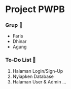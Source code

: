 # Project PWPB

### Grup 👥
- Faris
- Dhinar
- Agung


### To-Do List 🔧
1. Halaman Login/Sign-Up
2. Nyiapken Database
3. Halaman User & Admin
...
